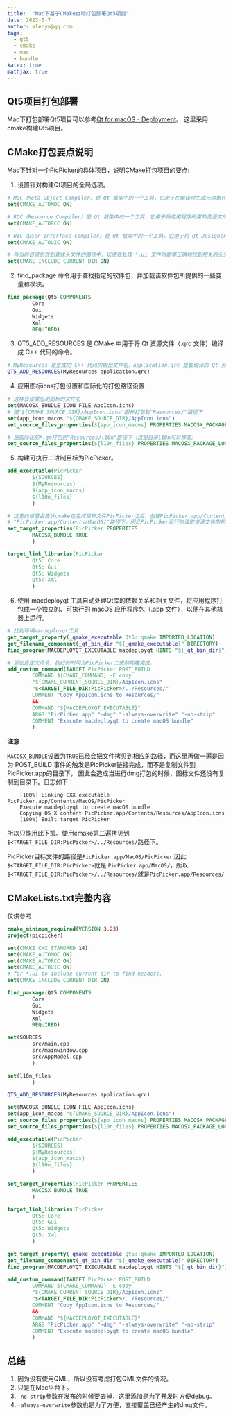 ```yaml
---
title:  "Mac下基于CMake自动打包部署Qt5项目"
date: 2023-6-7
author: alenym@qq.com
tags: 
  - qt5
  - cmake
  - mac
  - bundle
katex: true 
mathjax: true
---
```


## Qt5项目打包部署 ##

Mac下打包部署Qt5项目可以参考[Qt for macOS - Deployment](https://doc.qt.io/qt-5/macos-deployment.html)。
这里采用cmake构建Qt5项目。

<!-- more -->

## CMake打包要点说明 ##

Mac下针对一个PicPicker的具体项目，说明CMake打包项目的要点:

1. 设置针对构建Qt项目的全局选项。
```cmake
# MOC（Meta-Object Compiler）是 Qt 框架中的一个工具，它用于在编译时生成元对象代码（meta-object code）。
set(CMAKE_AUTOMOC ON)  

# RCC（Resource Compiler）是 Qt 框架中的一个工具，它用于将应用程序所需的资源文件（如图像、音频、样式表等）编译成二进制文件，并将其嵌入到可执行文件中，以便在运行时使用。
set(CMAKE_AUTORCC ON)  

# UIC（User Interface Compiler）是 Qt 框架中的一个工具，它用于将 Qt Designer 设计的用户界面（UI）文件（.ui 文件）编译成 C++ 代码，以便在应用程序中使用。
set(CMAKE_AUTOUIC ON)  

# 将当前目录包含到查找头文件的路径中，以便在处理 *.ui 文件时能够正确地找到相关的头文件。
set(CMAKE_INCLUDE_CURRENT_DIR ON) 
```
2. find_package 命令用于查找指定的软件包，并加载该软件包所提供的一些变量和模块。
```cmake
find_package(Qt5 COMPONENTS
        Core
        Gui
        Widgets
        Xml
        REQUIRED)
```
3. QT5_ADD_RESOURCES 是 CMake 中用于将 Qt 资源文件（.qrc 文件）编译成 C++ 代码的命令。
```cmake
# MyResources 是生成的 C++ 代码的输出文件名，application.qrc 是要编译的 Qt 资源文件的路径和文件名
QT5_ADD_RESOURCES(MyResources application.qrc)
```
4. 应用图标icns打包设置和国际化的打包路径设置
```cmake 
# 这样会设置应用图标的文件名
set(MACOSX_BUNDLE_ICON_FILE AppIcon.icns)
# 把"${CMAKE_SOURCE_DIR}/AppIcon.icns"图标打包到"Resources/"路径下
set(app_icon_macos "${CMAKE_SOURCE_DIR}/AppIcon.icns")
set_source_files_properties(${app_icon_macos} PROPERTIES MACOSX_PACKAGE_LOCATION "Resources")

# 把国际化的*.qm打包到"Resources/l10n"路径下（这里目录l10n可以修改）
set_source_files_properties(${l10n_files} PROPERTIES MACOSX_PACKAGE_LOCATION "Resources/l10n")
```
5. 构建可执行二进制目标为PicPicker。
```cmake
add_executable(PicPicker
        ${SOURCES}
        ${MyResources}
        ${app_icon_macos}
        ${l10n_files}
        )

# 这里的设置会告诉cmake在生成目标文件PicPicker之后，创建PicPicker.app/Contents/目录结构，并把二进制复制到
# "PicPicker.app/Contents/MacOS/"路径下。因此PicPicker运行时读取资源文件的相对路径为"../Resources/"
set_target_properties(PicPicker PROPERTIES
        MACOSX_BUNDLE TRUE
        )

target_link_libraries(PicPicker
        Qt5::Core
        Qt5::Gui
        Qt5::Widgets
        Qt5::Xml
        )
```
6. 使用 macdeployqt 工具自动处理Qt库的依赖关系和相关文件，将应用程序打包成一个独立的、可执行的 macOS 应用程序包（.app 文件），以便在其他机器上运行。
```cmake
# 找到环境macdeployqt工具
get_target_property(_qmake_executable Qt5::qmake IMPORTED_LOCATION)
get_filename_component(_qt_bin_dir "${_qmake_executable}" DIRECTORY)
find_program(MACDEPLOYQT_EXECUTABLE macdeployqt HINTS "${_qt_bin_dir}")

# 添加自定义命令，执行的时间为PicPicker二进制构建完成。
add_custom_command(TARGET PicPicker POST_BUILD
        COMMAND ${CMAKE_COMMAND} -E copy
        "${CMAKE_CURRENT_SOURCE_DIR}/AppIcon.icns"
        "$<TARGET_FILE_DIR:PicPicker>/../Resources/"
        COMMENT "Copy AppIcon.icns to Resources/"
        &&
        COMMAND "${MACDEPLOYQT_EXECUTABLE}"
        ARGS "PicPicker.app" "-dmg" "-always-overwrite" "-no-strip"
        COMMENT "Execute macdeployqt to create macOS bundle"
        )
```

**注意** 
 
`MACOSX_BUNDLE`设置为`TRUE`已经会把文件拷贝到相应的路径，而这里再做一遍是因为
POST_BUILD 事件的触发是PicPicker链接完成，而不是复制文件到PicPicker.app的目录下，
因此会造成当进行dmg打包的时候，图标文件还没有复制到目录下。日志如下：

```log
    [100%] Linking CXX executable PicPicker.app/Contents/MacOS/PicPicker
    Execute macdeployqt to create macOS bundle
    Copying OS X content PicPicker.app/Contents/Resources/AppIcon.icns
    [100%] Built target PicPicker
```

所以只能用此下策。使用cmake第二遍拷贝到`$<TARGET_FILE_DIR:PicPicker>/../Resources/`路径下。

PicPicker目标文件的路径是`PicPicker.app/MacOS/PicPicker`,因此`$<TARGET_FILE_DIR:PicPicker>`就是
`PicPicker.app/MacOS/`，所以`$<TARGET_FILE_DIR:PicPicker>/../Resources/`就是`PicPicker.app/Resources/`

## CMakeLists.txt完整内容 ##

仅供参考
```cmake 
cmake_minimum_required(VERSION 3.23)
project(picpicker)

set(CMAKE_CXX_STANDARD 14)
set(CMAKE_AUTOMOC ON)
set(CMAKE_AUTORCC ON)
set(CMAKE_AUTOUIC ON)
# for *.ui to include current dir to find headers.
set(CMAKE_INCLUDE_CURRENT_DIR ON)

find_package(Qt5 COMPONENTS
        Core
        Gui
        Widgets
        Xml
        REQUIRED)

set(SOURCES
        src/main.cpp
        src/mainwindow.cpp
        src/AppModel.cpp
        )

set(l10n_files
        )

QT5_ADD_RESOURCES(MyResources application.qrc)

set(MACOSX_BUNDLE_ICON_FILE AppIcon.icns)
set(app_icon_macos "${CMAKE_SOURCE_DIR}/AppIcon.icns")
set_source_files_properties(${app_icon_macos} PROPERTIES MACOSX_PACKAGE_LOCATION "Resources")
set_source_files_properties(${l10n_files} PROPERTIES MACOSX_PACKAGE_LOCATION "Resources/l10n")

add_executable(PicPicker
        ${SOURCES}
        ${MyResources}
        ${app_icon_macos}
        ${l10n_files}
        )

set_target_properties(PicPicker PROPERTIES
        MACOSX_BUNDLE TRUE
        )

target_link_libraries(PicPicker
        Qt5::Core
        Qt5::Gui
        Qt5::Widgets
        Qt5::Xml
        )

get_target_property(_qmake_executable Qt5::qmake IMPORTED_LOCATION)
get_filename_component(_qt_bin_dir "${_qmake_executable}" DIRECTORY)
find_program(MACDEPLOYQT_EXECUTABLE macdeployqt HINTS "${_qt_bin_dir}")

add_custom_command(TARGET PicPicker POST_BUILD
        COMMAND ${CMAKE_COMMAND} -E copy
        "${CMAKE_CURRENT_SOURCE_DIR}/AppIcon.icns"
        "$<TARGET_FILE_DIR:PicPicker>/../Resources/"
        COMMENT "Copy AppIcon.icns to Resources/"
        &&
        COMMAND "${MACDEPLOYQT_EXECUTABLE}"
        ARGS "PicPicker.app" "-dmg" "-always-overwrite" "-no-strip"
        COMMENT "Execute macdeployqt to create macOS bundle"
        )
```

## 总结 ##

1. 因为没有使用QML，所以没有考虑打包QML文件的情况。
2. 只是在Mac平台下。
3. `-no-strip`参数在发布的时候要去掉，这里添加是为了开发时方便debug。
4. `-always-overwrite`参数也是为了方便，直接覆盖已经产生的dmg文件。

